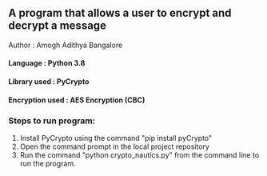 ## A program that allows a user to encrypt and decrypt a message
Author : Amogh Adithya Bangalore


#### Language : Python 3.8

#### Library used : PyCrypto
#### Encryption used : AES Encryption (CBC)

### Steps to run program:
1. Install PyCrypto using the command "pip install pyCrypto"
2. Open the command prompt in the local project repository
2. Run the command "python crypto_nautics.py" from the command line to run the program.
